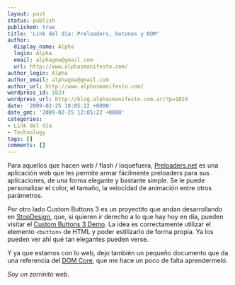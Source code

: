```yaml
---
layout: post
status: publish
published: true
title: 'Link del día: Preloaders, botones y DOM'
author:
  display_name: Alpha
  login: Alpha
  email: alphagma@gmail.com
  url: http://www.alphasmanifesto.com/
author_login: Alpha
author_email: alphagma@gmail.com
author_url: http://www.alphasmanifesto.com/
wordpress_id: 1024
wordpress_url: http://blog.alphasmanifesto.com.ar/?p=1024
date: '2009-02-25 10:05:22 +0000'
date_gmt: '2009-02-25 12:05:22 +0000'
categories:
- Link del día
- Technology
tags: []
comments: []
---
```


Para aquellos que hacen web / flash / loquefuera, [Preloaders.net](http://preloaders.net/) es una aplicación web que les permite armar fácilmente preloaders para sus aplicaciones, de una forma elegante y bastante simple. Se le puede personalizar el color, el tamaño, la velocidad de animación entre otros parámetros.

Por otro lado Custom Buttons 3 es un proyectito que andan desarrollando en [StopDesign](http://stopdesign.com/archive/2009/02/04/recreating-the-button.html), que, si quieren ir derecho a lo que hay hoy en día, pueden visitar el [Custom Buttons 3 Demo](http://stopdesign.com/eg/buttons/3.0/code.html). La idea es correctamente utilizar el elemento `<button>` de HTML y poder estilizarlo de forma propia. Ya los pueden ver ahí qué tan elegantes pueden verse.

Y ya que estamos con lo web, dejo también un pequeño documento que da una referencia del [DOM Core](http://reference.sitepoint.com/javascript/domcore), que me hace un poco de falta aprendermeló.

_Soy un zorrinito web._
